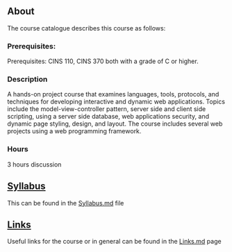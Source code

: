 ## About

The course catalogue describes this course as follows:

### Prerequisites:
Prerequisites: CINS 110, CINS 370 both with a grade of C or higher.

### Description

   A hands-on project course that examines languages, tools, protocols, and techniques for developing interactive and dynamic web applications. Topics include the model-view-controller pattern, server side and client side scripting, using a server side database, web applications security, and dynamic page styling, design, and layout. The course includes several web projects using a web programming framework.

### Hours
   3 hours discussion

## [Syllabus](https://github.com/CSUChico-CINS465/CINS465-Course-Materials/blob/master/Syllabus.md "CINS465 Syllabus")

This can be found in the [Syllabus.md](https://github.com/CSUChico-CINS465/CINS465-Course-Materials/blob/master/Syllabus.md "CINS465 Syllabus") file

## [Links](https://github.com/CSUChico-CINS465/CINS465-Course-Materials/blob/master/Links.md "CINS465 Links")

Useful links for the course or in general can be found in the [Links.md](https://github.com/CSUChico-CINS465/CINS465-Course-Materials/blob/master/Links.md "CINS465 Links") page
